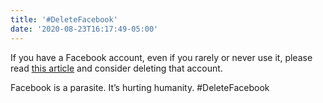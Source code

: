 ```yaml
---
title: '#DeleteFacebook'
date: '2020-08-23T16:17:49-05:00'
---
```

If you have a Facebook account, even if you rarely or never use it, please read [this article](https://www.nbcnews.com/tech/tech-news/qanon-looms-behind-nationwide-rallies-viral-hashtags-n1237722) and consider deleting that account.

Facebook is a parasite. It’s hurting humanity. #DeleteFacebook
